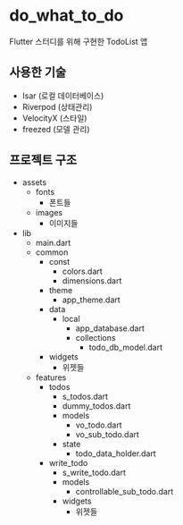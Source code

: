 # do_what_to_do

Flutter 스터디를 위해 구현한 TodoList 앱

## 사용한 기술
- Isar (로컬 데이터베이스)
- Riverpod (상태관리)
- VelocityX (스타일)
- freezed (모델 관리)

## 프로젝트 구조
- assets
    - fonts
      - 폰트들
    - images
      - 이미지들
- lib
    - main.dart
    - common
        - const
            - colors.dart
            - dimensions.dart
        - theme
            - app_theme.dart
        - data
            - local
                - app_database.dart
                - collections
                    - todo_db_model.dart
        - widgets
            - 위젯들
    - features
        - todos
            - s_todos.dart
            - dummy_todos.dart
            - models
                - vo_todo.dart
                - vo_sub_todo.dart
            - state
                - todo_data_holder.dart
        - write_todo
            - s_write_todo.dart
            - models
                - controllable_sub_todo.dart
            - widgets
                - 위젯들
